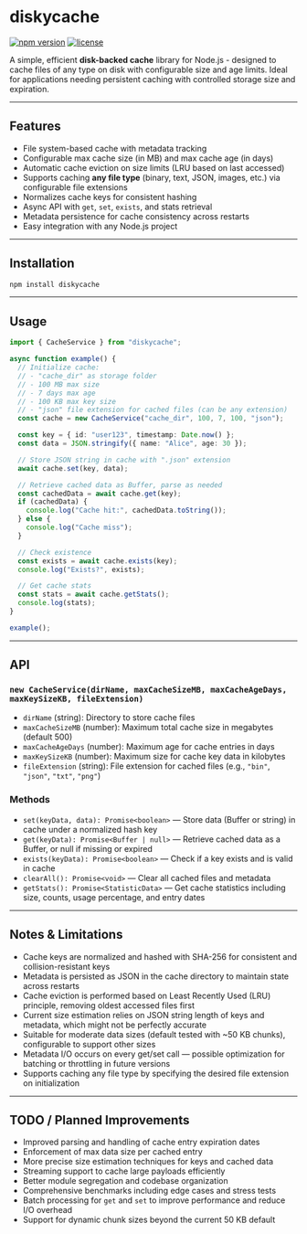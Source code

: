 # diskycache

[![npm version](https://img.shields.io/npm/v/diskycache.svg)](https://www.npmjs.com/package/diskycache)
[![license](https://img.shields.io/npm/l/diskycache.svg)](LICENSE)

A simple, efficient **disk-backed cache** library for Node.js - designed to cache files of any type on disk with configurable size and age limits. Ideal for applications needing persistent caching with controlled storage size and expiration.

---

## Features

* File system-based cache with metadata tracking
* Configurable max cache size (in MB) and max cache age (in days)
* Automatic cache eviction on size limits (LRU based on last accessed)
* Supports caching **any file type** (binary, text, JSON, images, etc.) via configurable file extensions
* Normalizes cache keys for consistent hashing
* Async API with `get`, `set`, `exists`, and stats retrieval
* Metadata persistence for cache consistency across restarts
* Easy integration with any Node.js project

---

## Installation

```bash
npm install diskycache
```

---

## Usage

```ts
import { CacheService } from "diskycache";

async function example() {
  // Initialize cache:
  // - "cache_dir" as storage folder
  // - 100 MB max size
  // - 7 days max age
  // - 100 KB max key size
  // - "json" file extension for cached files (can be any extension)
  const cache = new CacheService("cache_dir", 100, 7, 100, "json");

  const key = { id: "user123", timestamp: Date.now() };
  const data = JSON.stringify({ name: "Alice", age: 30 });

  // Store JSON string in cache with ".json" extension
  await cache.set(key, data);

  // Retrieve cached data as Buffer, parse as needed
  const cachedData = await cache.get(key);
  if (cachedData) {
    console.log("Cache hit:", cachedData.toString());
  } else {
    console.log("Cache miss");
  }

  // Check existence
  const exists = await cache.exists(key);
  console.log("Exists?", exists);

  // Get cache stats
  const stats = await cache.getStats();
  console.log(stats);
}

example();
```

---

## API

### `new CacheService(dirName, maxCacheSizeMB, maxCacheAgeDays, maxKeySizeKB, fileExtension)`

* `dirName` (string): Directory to store cache files
* `maxCacheSizeMB` (number): Maximum total cache size in megabytes (default 500)
* `maxCacheAgeDays` (number): Maximum age for cache entries in days
* `maxKeySizeKB` (number): Maximum size for cache key data in kilobytes
* `fileExtension` (string): File extension for cached files (e.g., `"bin"`, `"json"`, `"txt"`, `"png"`)

### Methods

* `set(keyData, data): Promise<boolean>` — Store data (Buffer or string) in cache under a normalized hash key
* `get(keyData): Promise<Buffer | null>` — Retrieve cached data as a Buffer, or null if missing or expired
* `exists(keyData): Promise<boolean>` — Check if a key exists and is valid in cache
* `clearAll(): Promise<void>` — Clear all cached files and metadata
* `getStats(): Promise<StatisticData>` — Get cache statistics including size, counts, usage percentage, and entry dates

---

## Notes & Limitations

* Cache keys are normalized and hashed with SHA-256 for consistent and collision-resistant keys
* Metadata is persisted as JSON in the cache directory to maintain state across restarts
* Cache eviction is performed based on Least Recently Used (LRU) principle, removing oldest accessed files first
* Current size estimation relies on JSON string length of keys and metadata, which might not be perfectly accurate
* Suitable for moderate data sizes (default tested with \~50 KB chunks), configurable to support other sizes
* Metadata I/O occurs on every get/set call — possible optimization for batching or throttling in future versions
* Supports caching any file type by specifying the desired file extension on initialization

---

## TODO / Planned Improvements

* Improved parsing and handling of cache entry expiration dates
* Enforcement of max data size per cached entry
* More precise size estimation techniques for keys and cached data
* Streaming support to cache large payloads efficiently
* Better module segregation and codebase organization
* Comprehensive benchmarks including edge cases and stress tests
* Batch processing for `get` and `set` to improve performance and reduce I/O overhead
* Support for dynamic chunk sizes beyond the current 50 KB default
